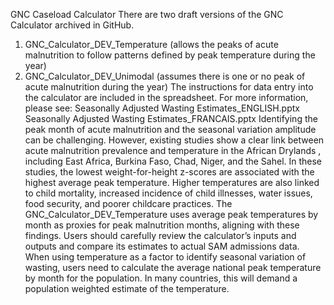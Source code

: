 GNC Caseload Calculator
There are two draft versions of the GNC Calculator archived in GitHub.
1.	GNC_Calculator_DEV_Temperature (allows the peaks of acute malnutrition to follow patterns defined by peak temperature during the year)
2.	GNC_Calculator_DEV_Unimodal (assumes there is one or no peak of acute malnutrition during the year)
The instructions for data entry into the calculator are included in the spreadsheet. 
For more information, please see: 
Seasonally Adjusted Wasting Estimates_ENGLISH.pptx 
Seasonally Adjusted Wasting Estimates_FRANCAIS.pptx 
Identifying the peak month of acute malnutrition and the seasonal variation amplitude can be challenging. However, existing studies show a clear link between acute malnutrition prevalence and temperature in the African Drylands , including East Africa, Burkina Faso,  Chad, Niger, and the Sahel. In these studies, the lowest weight-for-height z-scores are associated with the highest average peak temperature. Higher temperatures are also linked to child mortality, increased incidence of child illnesses, water issues, food security, and poorer childcare practices.
The GNC_Calculator_DEV_Temperature uses average peak temperatures by month as proxies for peak malnutrition months, aligning with these findings. Users should carefully review the calculator’s inputs and outputs and compare its estimates to actual SAM admissions data.
When using temperature as a factor to identify seasonal variation of wasting, users need to calculate the average national peak temperature by month for the population. In many countries, this will demand a population weighted estimate of the temperature. 
